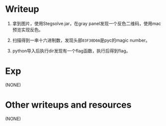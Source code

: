 # Writeup

1. 拿到图片，使用Stegsolve.jar，在gray panel发现一个反色二维码，使用mac预览实现反色。

2. 扫描得到一串十六进制数，发现头部`03F30D0A`是pyc的magic number。

3. python导入后执行dir发现有一个flag函数，执行后得到flag。

# Exp

(NONE)

# Other writeups and resources

(NONE)

